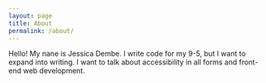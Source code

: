 ```yaml
---
layout: page
title: About
permalink: /about/
---
```


Hello! My nane is Jessica Dembe. I write code for my 9-5, but I want to expand into writing. I want to talk about accessibility in all forms and front-end web development.